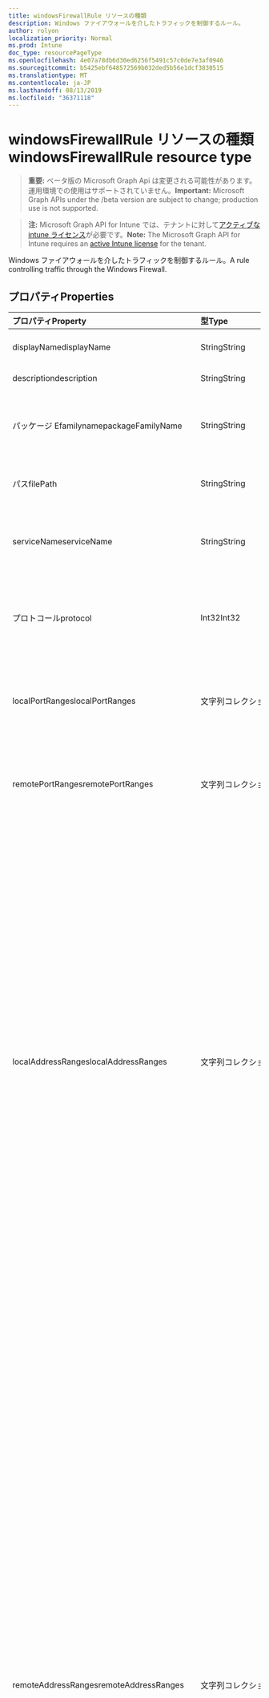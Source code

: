 ```yaml
---
title: windowsFirewallRule リソースの種類
description: Windows ファイアウォールを介したトラフィックを制御するルール。
author: rolyon
localization_priority: Normal
ms.prod: Intune
doc_type: resourcePageType
ms.openlocfilehash: 4e07a78db6d30ed6256f5491c57c0de7e3af0946
ms.sourcegitcommit: b5425ebf648572569b032ded5b56e1dcf3830515
ms.translationtype: MT
ms.contentlocale: ja-JP
ms.lasthandoff: 08/13/2019
ms.locfileid: "36371118"
---
```

# <a name="windowsfirewallrule-resource-type"></a><span data-ttu-id="522c8-103">windowsFirewallRule リソースの種類</span><span class="sxs-lookup"><span data-stu-id="522c8-103">windowsFirewallRule resource type</span></span>

> <span data-ttu-id="522c8-104">**重要:** ベータ版の Microsoft Graph Api は変更される可能性があります。運用環境での使用はサポートされていません。</span><span class="sxs-lookup"><span data-stu-id="522c8-104">**Important:** Microsoft Graph APIs under the /beta version are subject to change; production use is not supported.</span></span>

> <span data-ttu-id="522c8-105">**注:** Microsoft Graph API for Intune では、テナントに対して[アクティブな intune ライセンス](https://go.microsoft.com/fwlink/?linkid=839381)が必要です。</span><span class="sxs-lookup"><span data-stu-id="522c8-105">**Note:** The Microsoft Graph API for Intune requires an [active Intune license](https://go.microsoft.com/fwlink/?linkid=839381) for the tenant.</span></span>

<span data-ttu-id="522c8-106">Windows ファイアウォールを介したトラフィックを制御するルール。</span><span class="sxs-lookup"><span data-stu-id="522c8-106">A rule controlling traffic through the Windows Firewall.</span></span>

## <a name="properties"></a><span data-ttu-id="522c8-107">プロパティ</span><span class="sxs-lookup"><span data-stu-id="522c8-107">Properties</span></span>
|<span data-ttu-id="522c8-108">プロパティ</span><span class="sxs-lookup"><span data-stu-id="522c8-108">Property</span></span>|<span data-ttu-id="522c8-109">型</span><span class="sxs-lookup"><span data-stu-id="522c8-109">Type</span></span>|<span data-ttu-id="522c8-110">説明</span><span class="sxs-lookup"><span data-stu-id="522c8-110">Description</span></span>|
|:---|:---|:---|
|<span data-ttu-id="522c8-111">displayName</span><span class="sxs-lookup"><span data-stu-id="522c8-111">displayName</span></span>|<span data-ttu-id="522c8-112">String</span><span class="sxs-lookup"><span data-stu-id="522c8-112">String</span></span>|<span data-ttu-id="522c8-113">ルールの表示名。</span><span class="sxs-lookup"><span data-stu-id="522c8-113">The display name of the rule.</span></span> <span data-ttu-id="522c8-114">一意である必要はありません。</span><span class="sxs-lookup"><span data-stu-id="522c8-114">Does not need to be unique.</span></span>|
|<span data-ttu-id="522c8-115">description</span><span class="sxs-lookup"><span data-stu-id="522c8-115">description</span></span>|<span data-ttu-id="522c8-116">String</span><span class="sxs-lookup"><span data-stu-id="522c8-116">String</span></span>|<span data-ttu-id="522c8-117">ルールの説明。</span><span class="sxs-lookup"><span data-stu-id="522c8-117">The description of the rule.</span></span>|
|<span data-ttu-id="522c8-118">パッケージ Efamilyname</span><span class="sxs-lookup"><span data-stu-id="522c8-118">packageFamilyName</span></span>|<span data-ttu-id="522c8-119">String</span><span class="sxs-lookup"><span data-stu-id="522c8-119">String</span></span>|<span data-ttu-id="522c8-120">ファイアウォールルールの影響を受ける Microsoft Store アプリケーションのパッケージファミリー名。</span><span class="sxs-lookup"><span data-stu-id="522c8-120">The package family name of a Microsoft Store application that's affected by the firewall rule.</span></span>|
|<span data-ttu-id="522c8-121">パス</span><span class="sxs-lookup"><span data-stu-id="522c8-121">filePath</span></span>|<span data-ttu-id="522c8-122">String</span><span class="sxs-lookup"><span data-stu-id="522c8-122">String</span></span>|<span data-ttu-id="522c8-123">ファイアウォールルールの影響を受けるアプリの完全なファイルパス。</span><span class="sxs-lookup"><span data-stu-id="522c8-123">The full file path of an app that's affected by the firewall rule.</span></span>|
|<span data-ttu-id="522c8-124">serviceName</span><span class="sxs-lookup"><span data-stu-id="522c8-124">serviceName</span></span>|<span data-ttu-id="522c8-125">String</span><span class="sxs-lookup"><span data-stu-id="522c8-125">String</span></span>|<span data-ttu-id="522c8-126">アプリケーションではなく、サービスがトラフィックを送受信している場合に使用される名前。</span><span class="sxs-lookup"><span data-stu-id="522c8-126">The name used in cases when a service, not an application, is sending or receiving traffic.</span></span>|
|<span data-ttu-id="522c8-127">プロトコール</span><span class="sxs-lookup"><span data-stu-id="522c8-127">protocol</span></span>|<span data-ttu-id="522c8-128">Int32</span><span class="sxs-lookup"><span data-stu-id="522c8-128">Int32</span></span>|<span data-ttu-id="522c8-129">0-255 IP プロトコルを表す番号 (TCP = 6、UDP = 17)。</span><span class="sxs-lookup"><span data-stu-id="522c8-129">0-255 number representing the IP protocol (TCP = 6, UDP = 17).</span></span> <span data-ttu-id="522c8-130">指定しない場合、既定値は All です。</span><span class="sxs-lookup"><span data-stu-id="522c8-130">If not specified, the default is All.</span></span> <span data-ttu-id="522c8-131">有効な値は 0 ~ 255</span><span class="sxs-lookup"><span data-stu-id="522c8-131">Valid values 0 to 255</span></span>|
|<span data-ttu-id="522c8-132">localPortRanges</span><span class="sxs-lookup"><span data-stu-id="522c8-132">localPortRanges</span></span>|<span data-ttu-id="522c8-133">文字列コレクション</span><span class="sxs-lookup"><span data-stu-id="522c8-133">String collection</span></span>|<span data-ttu-id="522c8-134">ローカルポート範囲のリスト。</span><span class="sxs-lookup"><span data-stu-id="522c8-134">List of local port ranges.</span></span> <span data-ttu-id="522c8-135">たとえば、"100-120"、"200"、"300-320" などです。</span><span class="sxs-lookup"><span data-stu-id="522c8-135">For example, "100-120", "200", "300-320".</span></span> <span data-ttu-id="522c8-136">指定しない場合、既定値は All です。</span><span class="sxs-lookup"><span data-stu-id="522c8-136">If not specified, the default is All.</span></span>|
|<span data-ttu-id="522c8-137">remotePortRanges</span><span class="sxs-lookup"><span data-stu-id="522c8-137">remotePortRanges</span></span>|<span data-ttu-id="522c8-138">文字列コレクション</span><span class="sxs-lookup"><span data-stu-id="522c8-138">String collection</span></span>|<span data-ttu-id="522c8-139">リモートポート範囲の一覧。</span><span class="sxs-lookup"><span data-stu-id="522c8-139">List of remote port ranges.</span></span> <span data-ttu-id="522c8-140">たとえば、"100-120"、"200"、"300-320" などです。</span><span class="sxs-lookup"><span data-stu-id="522c8-140">For example, "100-120", "200", "300-320".</span></span> <span data-ttu-id="522c8-141">指定しない場合、既定値は All です。</span><span class="sxs-lookup"><span data-stu-id="522c8-141">If not specified, the default is All.</span></span>|
|<span data-ttu-id="522c8-142">localAddressRanges</span><span class="sxs-lookup"><span data-stu-id="522c8-142">localAddressRanges</span></span>|<span data-ttu-id="522c8-143">文字列コレクション</span><span class="sxs-lookup"><span data-stu-id="522c8-143">String collection</span></span>|<span data-ttu-id="522c8-144">ルールでカバーされているローカルアドレスのリスト。</span><span class="sxs-lookup"><span data-stu-id="522c8-144">List of local addresses covered by the rule.</span></span> <span data-ttu-id="522c8-145">既定は任意のアドレスです。</span><span class="sxs-lookup"><span data-stu-id="522c8-145">Default is any address.</span></span> <span data-ttu-id="522c8-146">有効なトークンは次のとおりです。</span><span class="sxs-lookup"><span data-stu-id="522c8-146">Valid tokens include:</span></span><ul><li><span data-ttu-id="522c8-147">"\*" はローカルアドレスを示します。</span><span class="sxs-lookup"><span data-stu-id="522c8-147">"\*" indicates any local address.</span></span> <span data-ttu-id="522c8-148">指定する場合は、このトークンのみが含まれている必要があります。</span><span class="sxs-lookup"><span data-stu-id="522c8-148">If present, this must be the only token included.</span></span></li><li><span data-ttu-id="522c8-149">サブネットは、サブネットマスクまたはネットワークプレフィックス表記のどちらかを使用して指定できます。</span><span class="sxs-lookup"><span data-stu-id="522c8-149">A subnet can be specified using either the subnet mask or network prefix notation.</span></span> <span data-ttu-id="522c8-150">サブネットマスクもネットワークプレフィックスも指定されていない場合、サブネットマスクは既定で255.255.255.255 になります。</span><span class="sxs-lookup"><span data-stu-id="522c8-150">If neither a subnet mask nor a network prefix is specified, the subnet mask defaults to 255.255.255.255.</span></span></li><li><span data-ttu-id="522c8-151">有効な IPv6 アドレス。</span><span class="sxs-lookup"><span data-stu-id="522c8-151">A valid IPv6 address.</span></span></li><li><span data-ttu-id="522c8-152">スペースを含まない「開始アドレスと終了アドレス」の形式の IPv4 アドレス範囲。</span><span class="sxs-lookup"><span data-stu-id="522c8-152">An IPv4 address range in the format of "start address - end address" with no spaces included.</span></span></li><li><span data-ttu-id="522c8-153">「開始アドレス-終了アドレス」の形式の IPv6 アドレス範囲。スペースは含まれません。</span><span class="sxs-lookup"><span data-stu-id="522c8-153">An IPv6 address range in the format of "start address - end address" with no spaces included.</span></span></li></ul>|
|<span data-ttu-id="522c8-154">remoteAddressRanges</span><span class="sxs-lookup"><span data-stu-id="522c8-154">remoteAddressRanges</span></span>|<span data-ttu-id="522c8-155">文字列コレクション</span><span class="sxs-lookup"><span data-stu-id="522c8-155">String collection</span></span>|<span data-ttu-id="522c8-156">ルールの対象となるリモートアドレスを指定するトークンの一覧です。</span><span class="sxs-lookup"><span data-stu-id="522c8-156">List of tokens specifying the remote addresses covered by the rule.</span></span> <span data-ttu-id="522c8-157">トークンの大文字と小文字は区別されません。</span><span class="sxs-lookup"><span data-stu-id="522c8-157">Tokens are case insensitive.</span></span> <span data-ttu-id="522c8-158">既定は任意のアドレスです。</span><span class="sxs-lookup"><span data-stu-id="522c8-158">Default is any address.</span></span> <span data-ttu-id="522c8-159">有効なトークンは次のとおりです。</span><span class="sxs-lookup"><span data-stu-id="522c8-159">Valid tokens include:</span></span><ul><li><span data-ttu-id="522c8-160">"\*" は任意のリモートアドレスを示します。</span><span class="sxs-lookup"><span data-stu-id="522c8-160">"\*" indicates any remote address.</span></span> <span data-ttu-id="522c8-161">指定する場合は、このトークンのみが含まれている必要があります。</span><span class="sxs-lookup"><span data-stu-id="522c8-161">If present, this must be the only token included.</span></span></li><li><span data-ttu-id="522c8-162">"Defaultgateway"</span><span class="sxs-lookup"><span data-stu-id="522c8-162">"Defaultgateway"</span></span></li><li><span data-ttu-id="522c8-163">DHCP</span><span class="sxs-lookup"><span data-stu-id="522c8-163">"DHCP"</span></span></li><li><span data-ttu-id="522c8-164">DSN</span><span class="sxs-lookup"><span data-stu-id="522c8-164">"DNS"</span></span></li><li><span data-ttu-id="522c8-165">獲得</span><span class="sxs-lookup"><span data-stu-id="522c8-165">"WINS"</span></span></li><li><span data-ttu-id="522c8-166">"Intranet" (Windows バージョンでサポートされている 1809 +)</span><span class="sxs-lookup"><span data-stu-id="522c8-166">"Intranet" (supported on Windows versions 1809+)</span></span></li><li><span data-ttu-id="522c8-167">"RmtIntranet" (Windows バージョンでサポートされている 1809 +)</span><span class="sxs-lookup"><span data-stu-id="522c8-167">"RmtIntranet" (supported on Windows versions 1809+)</span></span></li><li><span data-ttu-id="522c8-168">"Internet" (Windows バージョンでサポートされている 1809 +)</span><span class="sxs-lookup"><span data-stu-id="522c8-168">"Internet" (supported on Windows versions 1809+)</span></span></li><li><span data-ttu-id="522c8-169">"Ply2Renders" (Windows バージョン1809以降でサポートされています)</span><span class="sxs-lookup"><span data-stu-id="522c8-169">"Ply2Renders" (supported on Windows versions 1809+)</span></span></li><li><span data-ttu-id="522c8-170">"LocalSubnet" は、ローカルサブネット上のローカルアドレスを示します。</span><span class="sxs-lookup"><span data-stu-id="522c8-170">"LocalSubnet" indicates any local address on the local subnet.</span></span></li><li><span data-ttu-id="522c8-171">サブネットは、サブネットマスクまたはネットワークプレフィックス表記のどちらかを使用して指定できます。</span><span class="sxs-lookup"><span data-stu-id="522c8-171">A subnet can be specified using either the subnet mask or network prefix notation.</span></span> <span data-ttu-id="522c8-172">サブネットマスクもネットワークプレフィックスも指定されていない場合、サブネットマスクは既定で255.255.255.255 になります。</span><span class="sxs-lookup"><span data-stu-id="522c8-172">If neither a subnet mask nor a network prefix is specified, the subnet mask defaults to 255.255.255.255.</span></span></li><li><span data-ttu-id="522c8-173">有効な IPv6 アドレス。</span><span class="sxs-lookup"><span data-stu-id="522c8-173">A valid IPv6 address.</span></span></li><li><span data-ttu-id="522c8-174">スペースを含まない「開始アドレスと終了アドレス」の形式の IPv4 アドレス範囲。</span><span class="sxs-lookup"><span data-stu-id="522c8-174">An IPv4 address range in the format of "start address - end address" with no spaces included.</span></span></li><li><span data-ttu-id="522c8-175">「開始アドレス-終了アドレス」の形式の IPv6 アドレス範囲。スペースは含まれません。</span><span class="sxs-lookup"><span data-stu-id="522c8-175">An IPv6 address range in the format of "start address - end address" with no spaces included.</span></span></li></ul>|
|<span data-ttu-id="522c8-176">profileTypes</span><span class="sxs-lookup"><span data-stu-id="522c8-176">profileTypes</span></span>|[<span data-ttu-id="522c8-177">windowsFirewallRuleNetworkProfileTypes</span><span class="sxs-lookup"><span data-stu-id="522c8-177">windowsFirewallRuleNetworkProfileTypes</span></span>](../resources/intune-deviceconfig-windowsfirewallrulenetworkprofiletypes.md)|<span data-ttu-id="522c8-178">ルールが属するプロファイルを指定します。</span><span class="sxs-lookup"><span data-stu-id="522c8-178">Specifies the profiles to which the rule belongs.</span></span> <span data-ttu-id="522c8-179">指定しない場合、既定値は All です。</span><span class="sxs-lookup"><span data-stu-id="522c8-179">If not specified, the default is All.</span></span> <span data-ttu-id="522c8-180">使用可能な値は、`notConfigured`、`domain`、`private`、`public` です。</span><span class="sxs-lookup"><span data-stu-id="522c8-180">Possible values are: `notConfigured`, `domain`, `private`, `public`.</span></span>|
|<span data-ttu-id="522c8-181">action</span><span class="sxs-lookup"><span data-stu-id="522c8-181">action</span></span>|[<span data-ttu-id="522c8-182">stateManagementSetting</span><span class="sxs-lookup"><span data-stu-id="522c8-182">stateManagementSetting</span></span>](../resources/intune-deviceconfig-statemanagementsetting.md)|<span data-ttu-id="522c8-183">ルールによって適用されるアクション。</span><span class="sxs-lookup"><span data-stu-id="522c8-183">The action the rule enforces.</span></span> <span data-ttu-id="522c8-184">指定しない場合、既定値を使用できます。</span><span class="sxs-lookup"><span data-stu-id="522c8-184">If not specified, the default is Allowed.</span></span> <span data-ttu-id="522c8-185">可能な値は、`notConfigured`、`blocked`、`allowed` です。</span><span class="sxs-lookup"><span data-stu-id="522c8-185">Possible values are: `notConfigured`, `blocked`, `allowed`.</span></span>|
|<span data-ttu-id="522c8-186">trafficDirection</span><span class="sxs-lookup"><span data-stu-id="522c8-186">trafficDirection</span></span>|[<span data-ttu-id="522c8-187">windowsFirewallRuleTrafficDirectionType</span><span class="sxs-lookup"><span data-stu-id="522c8-187">windowsFirewallRuleTrafficDirectionType</span></span>](../resources/intune-deviceconfig-windowsfirewallruletrafficdirectiontype.md)|<span data-ttu-id="522c8-188">ルールが有効になっているトラフィックの方向。</span><span class="sxs-lookup"><span data-stu-id="522c8-188">The traffic direction that the rule is enabled for.</span></span> <span data-ttu-id="522c8-189">指定しない場合、既定値は "Out" です。可能な値は`notConfigured`、 `out`、 `in`、です。</span><span class="sxs-lookup"><span data-stu-id="522c8-189">If not specified, the default is Out. Possible values are: `notConfigured`, `out`, `in`.</span></span>|
|<span data-ttu-id="522c8-190">interfaceTypes</span><span class="sxs-lookup"><span data-stu-id="522c8-190">interfaceTypes</span></span>|[<span data-ttu-id="522c8-191">windowsFirewallRuleInterfaceTypes</span><span class="sxs-lookup"><span data-stu-id="522c8-191">windowsFirewallRuleInterfaceTypes</span></span>](../resources/intune-deviceconfig-windowsfirewallruleinterfacetypes.md)|<span data-ttu-id="522c8-192">ルールのインターフェイスの種類。</span><span class="sxs-lookup"><span data-stu-id="522c8-192">The interface types of the rule.</span></span> <span data-ttu-id="522c8-193">使用可能な値は、`notConfigured`、`remoteAccess`、`wireless`、`lan` です。</span><span class="sxs-lookup"><span data-stu-id="522c8-193">Possible values are: `notConfigured`, `remoteAccess`, `wireless`, `lan`.</span></span>|
|<span data-ttu-id="522c8-194">edgeTraversal</span><span class="sxs-lookup"><span data-stu-id="522c8-194">edgeTraversal</span></span>|[<span data-ttu-id="522c8-195">stateManagementSetting</span><span class="sxs-lookup"><span data-stu-id="522c8-195">stateManagementSetting</span></span>](../resources/intune-deviceconfig-statemanagementsetting.md)|<span data-ttu-id="522c8-196">このルールに対してエッジトラバーサルを有効にするか無効にするかを示します。</span><span class="sxs-lookup"><span data-stu-id="522c8-196">Indicates whether edge traversal is enabled or disabled for this rule.</span></span> <span data-ttu-id="522c8-197">EdgeTraversal の設定は、特定の受信トラフィックで、Teredo トンネリングテクノロジを使用して Nat およびその他のエッジデバイスをトンネリングできることを示します。</span><span class="sxs-lookup"><span data-stu-id="522c8-197">The EdgeTraversal setting indicates that specific inbound traffic is allowed to tunnel through NATs and other edge devices using the Teredo tunneling technology.</span></span> <span data-ttu-id="522c8-198">この設定を正しく動作させるには、受信ファイアウォールルールを持つアプリケーションまたはサービスが IPv6 をサポートする必要があります。</span><span class="sxs-lookup"><span data-stu-id="522c8-198">In order for this setting to work correctly, the application or service with the inbound firewall rule needs to support IPv6.</span></span> <span data-ttu-id="522c8-199">この設定の主なアプリケーションにより、ホスト上のリスナーは Teredo IPv6 アドレスを使用してグローバルにアドレス可能にすることができます。</span><span class="sxs-lookup"><span data-stu-id="522c8-199">The primary application of this setting allows listeners on the host to be globally addressable through a Teredo IPv6 address.</span></span> <span data-ttu-id="522c8-200">新しいルールでは、EdgeTraversal プロパティは既定で無効になっています。</span><span class="sxs-lookup"><span data-stu-id="522c8-200">New rules have the EdgeTraversal property disabled by default.</span></span> <span data-ttu-id="522c8-201">可能な値は、`notConfigured`、`blocked`、`allowed` です。</span><span class="sxs-lookup"><span data-stu-id="522c8-201">Possible values are: `notConfigured`, `blocked`, `allowed`.</span></span>|
|<span data-ttu-id="522c8-202">localUserAuthorizations</span><span class="sxs-lookup"><span data-stu-id="522c8-202">localUserAuthorizations</span></span>|<span data-ttu-id="522c8-203">String</span><span class="sxs-lookup"><span data-stu-id="522c8-203">String</span></span>|<span data-ttu-id="522c8-204">アプリコンテナーに対して承認されたローカルユーザーのリストを指定します。</span><span class="sxs-lookup"><span data-stu-id="522c8-204">Specifies the list of authorized local users for the app container.</span></span> <span data-ttu-id="522c8-205">これは、セキュリティ記述子定義言語 (SDDL) 形式の文字列です。</span><span class="sxs-lookup"><span data-stu-id="522c8-205">This is a string in Security Descriptor Definition Language (SDDL) format.</span></span>|

## <a name="relationships"></a><span data-ttu-id="522c8-206">リレーションシップ</span><span class="sxs-lookup"><span data-stu-id="522c8-206">Relationships</span></span>
<span data-ttu-id="522c8-207">なし</span><span class="sxs-lookup"><span data-stu-id="522c8-207">None</span></span>

## <a name="json-representation"></a><span data-ttu-id="522c8-208">JSON 表記</span><span class="sxs-lookup"><span data-stu-id="522c8-208">JSON Representation</span></span>
<span data-ttu-id="522c8-209">以下は、リソースの JSON 表記です。</span><span class="sxs-lookup"><span data-stu-id="522c8-209">Here is a JSON representation of the resource.</span></span>
<!-- {
  "blockType": "resource",
  "@odata.type": "microsoft.graph.windowsFirewallRule"
}
-->
``` json
{
  "@odata.type": "#microsoft.graph.windowsFirewallRule",
  "displayName": "String",
  "description": "String",
  "packageFamilyName": "String",
  "filePath": "String",
  "serviceName": "String",
  "protocol": 1024,
  "localPortRanges": [
    "String"
  ],
  "remotePortRanges": [
    "String"
  ],
  "localAddressRanges": [
    "String"
  ],
  "remoteAddressRanges": [
    "String"
  ],
  "profileTypes": "String",
  "action": "String",
  "trafficDirection": "String",
  "interfaceTypes": "String",
  "edgeTraversal": "String",
  "localUserAuthorizations": "String"
}
```



